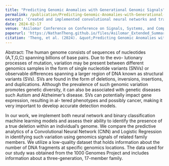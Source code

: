 ```yaml
---
title: "Predicting Genomic Anomalies with Generational Genomic Signals"
permalink: /publication/Predicting-Genomic-Anomalies-with-Generational-Genomic-Signals
excerpt: 'Created and implemented convolutional neural networks and transformer architecture using PyTorch to predict structural variants (SVs) within an individual’s genome. This project utilized low-quality observation signal data from nine related family members that were transformed into a 3x3 image and fed through the architecture. The results indicate 67.87% accuracy. The abstract is under review for the Asilomar Conference on Conference on Signals, Systems, and Computers. (Research Advisor: Dr. Mario Banuelos, Department of Mathematics)'
date: 2024-02-17
venue: 'Asilomar Conference on Conference on Signals, Systems, and Computers'
paperurl: 'https://NathanTheng.github.io/files/Asilomar_Extended_Summary.pdf'
citation: 'Theng, et al. (2024). &quot;Predicting Genomic Anomalies with Generational Genomic Signals.&quot; <i>Asilomar Conference on Conference on Signals, Systems, and Computers</i>.'
---
```


Abstract: The human genome consists of sequences of nucleotides (A,T,G,C) spanning billions of base pairs. Due to the evo- lutionary processes of mutation, variation may be present between different genomics samples in the form of single nucleotide variants (SNVs) or observable differences spanning a larger region of DNA known as structural variants (SVs). SVs are found in the form of deletions, inversions, insertions, and duplications. Although the prevalence of such genomic variation promotes genetic diversity, it can also be associated with genetic diseases such Autism and Alzheimer’s disease. SVs can potentially impact gene expression, resulting in al- tered phenotypes and possibly cancer, making it very important to develop accurate detection models.

In our work, we implement both neural network and binary classification machine learning models and assess their ability to identify the presence of a true deletion within an individual’s genome. We compare the predictive analytics of a Convolutional Neural Network (CNN) and Logistic Regression in identifying such variation using genomics signals of related family members. We utilize a low-quality dataset that holds information about the number of DNA fragments at specific genomics locations. The data used for our study was obtained from the 1000 Genomes Project and includes information about a three-generation, 17-member family.
